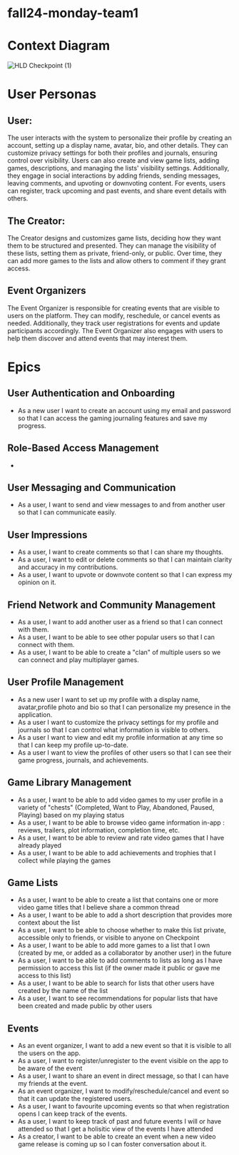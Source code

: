# fall24-monday-team1

# Context Diagram

![HLD Checkpoint (1)](https://github.com/user-attachments/assets/fc4014b6-9c3b-40e2-aad9-72804b75bd86)



# User Personas

## User:

The user interacts with the system to personalize their profile by creating an account, setting up a display name, avatar, bio, and other details. They can customize privacy settings for both their profiles and journals, ensuring control over visibility. Users can also create and view game lists, adding games, descriptions, and managing the lists' visibility settings. Additionally, they engage in social interactions by adding friends, sending messages, leaving comments, and upvoting or downvoting content. For events, users can register, track upcoming and past events, and share event details with others.

## The Creator:

The Creator designs and customizes game lists, deciding how they want them to be structured and presented. They can manage the visibility of these lists, setting them as private, friend-only, or public. Over time, they can add more games to the lists and allow others to comment if they grant access.

## Event Organizers

The Event Organizer is responsible for creating events that are visible to users on the platform. They can modify, reschedule, or cancel events as needed. Additionally, they track user registrations for events and update participants accordingly. The Event Organizer also engages with users to help them discover and attend events that may interest them.

# Epics

## User Authentication and Onboarding
- As a new user I want to create an account using my email and password so that I can access the gaming journaling features and save my progress.

## Role-Based Access Management
- 

## User Messaging and Communication

- As a user, I want to send and view messages to and from another user so that I can communicate easily.

## User Impressions

- As a user, I want to create comments so that I can share my thoughts.
- As a user, I want to edit or delete comments so that I can maintain clarity and accuracy in my contributions.
- As a user, I want to upvote or downvote content so that I can express my opinion on it.

## Friend Network and Community Management

- As a user, I want to add another user as a friend so that I can connect with them.
- As a user, I want to be able to see other popular users so that I can connect with them.
- As a user, I want to be able to create a "clan" of multiple users so we can connect and play multiplayer games.

## User Profile Management
- As a new user I want to set up my profile with a display name, avatar,profile photo and bio so that I can personalize my presence in the application.
- As a user I want to customize the privacy settings for my profile and journals so that I can control what information is visible to others.
- As a user I want to view and edit my profile information at any time so that I can keep my profile up-to-date.
- As a user I want to view the profiles of other users so that I can see their game progress, journals, and achievements.

## Game Library Management
- As a user, I want to be able to add video games to my user profile in a variety of "chests" (Completed, Want to Play, Abandoned, Paused, Playing) based on my playing status
- As a user, I want to be able to browse video game information in-app : reviews, trailers, plot information, completion time, etc.
- As a user, I want to be able to review and rate video games that I have already played
- As a user, I want to be able to add achievements and trophies that I collect while playing the games


## Game Lists

- As a user, I want to be able to create a list that contains one or more video game titles that I believe share a common thread
- As a user, I want to be able to add a short description that provides more context about the list
- As a user, I want to be able to choose whether to make this list private, accessible only to friends, or visible to anyone on Checkpoint
- As a user, I want to be able to add more games to a list that I own (created by me, or added as a collaborator by another user) in the future
- As a user, I want to be able to add comments to lists as long as I have permission to access this list (if the owner made it public or gave me access to this list)
- As a user, I want to be able to search for lists that other users have created by the name of the list
- As a user, I want to see recommendations for popular lists that have been created and made public by other users



## Events

- As an event organizer, I want to add a new event so that it is visible to all the users on the app.
- As a user, I want to register/unregister to the event visible on the app to be aware of the event
- As a user, I want to share an event in direct message, so that I can have my friends at the event.
- As an event organizer, I want to modify/reschedule/cancel and event so that it can update the registered users.
- As a user, I want to favourite upcoming events so that when registration opens I can keep track of the events.
- As a user, I want to keep track of past and future events I will or have attended so that I get a holisitic view of the events I have attended
- As a creator, I want to be able to create an event when a new video game release is coming up so I can foster conversation about it.



